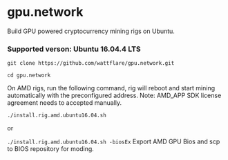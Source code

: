 # gpu.network
Build GPU powered cryptocurrency mining rigs on Ubuntu. 
### Supported verson: Ubuntu 16.04.4 LTS 

`git clone https://github.com/wattflare/gpu.network.git`

`cd gpu.network`

On AMD rigs, run the following command, rig will reboot and start mining automatically with the preconfigured address.
Note: AMD_APP SDK license agreement needs to accepted manually.

`./install.rig.amd.ubuntu16.04.sh`

or

`./install.rig.amd.ubuntu16.04.sh -biosEx` Export AMD GPU Bios and scp to BIOS repository for moding.


